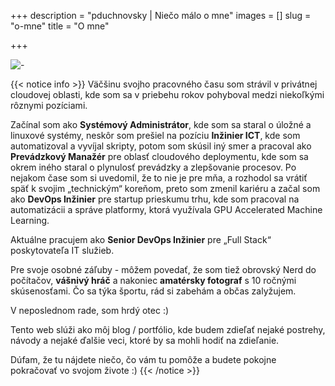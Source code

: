 +++
description = "pduchnovsky | Niečo málo o mne"
images = []
slug = "o-mne"
title = "O mne"

+++

![-](photos/pc.jpg "tu čarujem")

{{< notice info >}}
Väčšinu svojho pracovného času som strávil v privátnej cloudovej oblasti, kde som sa v priebehu rokov pohyboval medzi niekoľkými rôznymi pozíciami.

Začínal som ako **Systémový Administrátor**, kde som sa staral o úložné a linuxové systémy, neskôr som prešiel na pozíciu **Inžinier ICT**, kde som automatizoval a vyvíjal skripty, potom som skúsil iný smer a pracoval ako **Prevádzkový Manažér** pre oblasť cloudového deploymentu, kde som sa okrem iného staral o plynulosť prevádzky a zlepšovanie procesov.
Po nejakom čase som si uvedomil, že to nie je pre mňa, a rozhodol sa vrátiť späť k svojim „technickým“ koreňom, preto som zmenil kariéru a začal som ako **DevOps Inžinier** pre startup prieskumu trhu, kde som pracoval na automatizácii a správe platformy, ktorá využívala GPU Accelerated Machine Learning.

Aktuálne pracujem ako **Senior DevOps Inžinier** pre „Full Stack“ poskytovateľa IT služieb.

Pre svoje osobné záľuby - môžem povedať, že som tiež obrovský Nerd do počítačov, **vášnivý hráč** a nakoniec **amatérsky fotograf** s 10 ročnými skúsenosťami. Čo sa týka športu, rád si zabehám a občas zalyžujem.

V neposlednom rade, som hrdý otec :)

Tento web slúži ako môj blog / portfólio, kde budem zdieľať nejaké postrehy, návody a nejaké ďalšie veci, ktoré by sa mohli hodiť na zdieľanie.

Dúfam, že tu nájdete niečo, čo vám tu pomôže a budete pokojne pokračovať vo svojom živote :)
{{< /notice >}}
